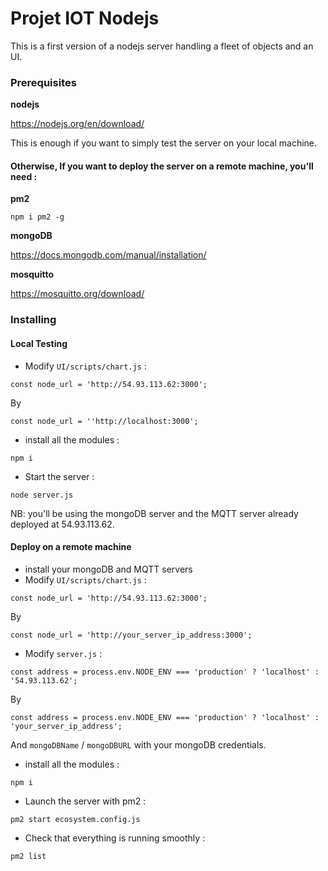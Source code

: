 # Projet IOT Nodejs

This is a first version of a nodejs server handling a fleet of objects and an UI.

### Prerequisites

**nodejs**

https://nodejs.org/en/download/

This is enough if you want to simply test the server on your local machine.

#### Otherwise, If you want to deploy the server on a remote machine, you'll need :

**pm2**
```
npm i pm2 -g
```

**mongoDB**

https://docs.mongodb.com/manual/installation/

**mosquitto**

https://mosquitto.org/download/

### Installing
#### Local Testing
- Modify ```UI/scripts/chart.js``` :
```
const node_url = 'http://54.93.113.62:3000';
```
By
```
const node_url = ''http://localhost:3000';
```
- install all the modules :
```
npm i
```
- Start the server :
```
node server.js
```
NB: you'll be using the mongoDB server and the MQTT server already deployed at 54.93.113.62.
#### Deploy on a remote machine
- install your mongoDB and MQTT servers
- Modify ```UI/scripts/chart.js``` :
```
const node_url = 'http://54.93.113.62:3000';
```
By
```
const node_url = 'http://your_server_ip_address:3000';
```
- Modify ```server.js``` :
```
const address = process.env.NODE_ENV === 'production' ? 'localhost' : '54.93.113.62';
```
By
```
const address = process.env.NODE_ENV === 'production' ? 'localhost' : 'your_server_ip_address';
```
And  ```mongoDBName``` / ```mongoDBURL``` with your mongoDB credentials.
- install all the modules :
```
npm i
```
- Launch the server with pm2 :
```
pm2 start ecosystem.config.js
```
- Check that everything is running smoothly :
```
pm2 list
```
